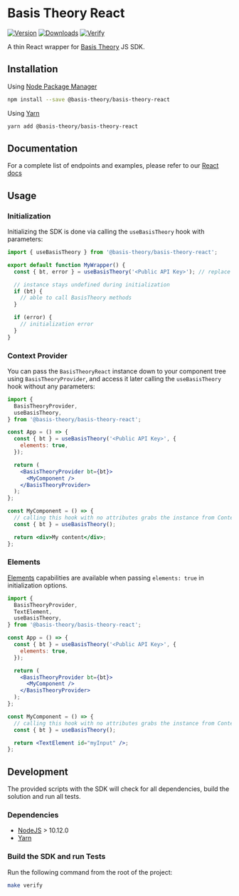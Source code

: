 # Basis Theory React

[![Version](https://img.shields.io/npm/v/@basis-theory/basis-theory-react.svg)](https://www.npmjs.org/package/@basis-theory/basis-theory-react)
[![Downloads](https://img.shields.io/npm/dm/@basis-theory/basis-theory-react.svg)](https://www.npmjs.org/package/@basis-theory/basis-theory-react)
[![Verify](https://github.com/Basis-Theory/basis-theory-react/actions/workflows/release.yml/badge.svg)](https://github.com/Basis-Theory/basis-theory-react/actions/workflows/release.yml)

A thin React wrapper for [Basis Theory](https://basistheory.com/) JS SDK.

## Installation

Using [Node Package Manager](https://docs.npmjs.com/)

```sh
npm install --save @basis-theory/basis-theory-react
```

Using [Yarn](https://classic.yarnpkg.com/en/docs/)

```sh
yarn add @basis-theory/basis-theory-react
```

## Documentation

For a complete list of endpoints and examples, please refer to our [React docs](https://developers.basistheory.com/docs/sdks/web/react/)

## Usage

### Initialization

Initializing the SDK is done via calling the `useBasisTheory` hook with parameters:

```jsx
import { useBasisTheory } from '@basis-theory/basis-theory-react';

export default function MyWrapper() {
  const { bt, error } = useBasisTheory('<Public API Key>'); // replace with your application key

  // instance stays undefined during initialization
  if (bt) {
    // able to call BasisTheory methods
  }

  if (error) {
    // initialization error
  }
}
```

### Context Provider

You can pass the `BasisTheoryReact` instance down to your component tree using `BasisTheoryProvider`, and access it later calling the `useBasisTheory` hook without any parameters:

```jsx
import {
  BasisTheoryProvider,
  useBasisTheory,
} from '@basis-theory/basis-theory-react';

const App = () => {
  const { bt } = useBasisTheory('<Public API Key>', {
    elements: true,
  });

  return (
    <BasisTheoryProvider bt={bt}>
      <MyComponent />
    </BasisTheoryProvider>
  );
};

const MyComponent = () => {
  // calling this hook with no attributes grabs the instance from Context
  const { bt } = useBasisTheory();

  return <div>My content</div>;
};
```

### Elements

[Elements](https://developers.basistheory.com/docs/sdks/web/react/#initialization) capabilities are available when passing `elements: true` in initialization options.

```jsx
import {
  BasisTheoryProvider,
  TextElement,
  useBasisTheory,
} from '@basis-theory/basis-theory-react';

const App = () => {
  const { bt } = useBasisTheory('<Public API Key>', {
    elements: true,
  });

  return (
    <BasisTheoryProvider bt={bt}>
      <MyComponent />
    </BasisTheoryProvider>
  );
};

const MyComponent = () => {
  // calling this hook with no attributes grabs the instance from Context
  const { bt } = useBasisTheory();

  return <TextElement id="myInput" />;
};
```

## Development

The provided scripts with the SDK will check for all dependencies, build the solution and run all tests.

### Dependencies

- [NodeJS](https://nodejs.org/en/) > 10.12.0
- [Yarn](https://classic.yarnpkg.com/en/docs/)

### Build the SDK and run Tests

Run the following command from the root of the project:

```sh
make verify
```
